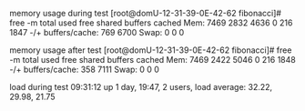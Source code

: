 memory usage during test
[root@domU-12-31-39-0E-42-62 fibonacci]# free -m
             total       used       free     shared    buffers     cached
Mem:          7469       2832       4636          0        216       1847
-/+ buffers/cache:        769       6700
Swap:            0          0          0

memory usage after test
[root@domU-12-31-39-0E-42-62 fibonacci]# free -m
             total       used       free     shared    buffers     cached
Mem:          7469       2422       5046          0        216       1848
-/+ buffers/cache:        358       7111
Swap:            0          0          0

load during test
 09:31:12 up 1 day, 19:47,  2 users,  load average: 32.22, 29.98, 21.75
